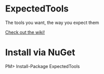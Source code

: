 ExpectedTools
=============

The tools you want, the way you expect them

[Check out the wiki!](https://github.com/BMeyerKC/ExpectedTools/wiki)

Install via NuGet
=================
PM> Install-Package ExpectedTools
